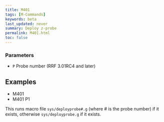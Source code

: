 ```yaml
---
title: M401
tags: [M-Commands] 
keywords: beta 
last_updated: never 
summary: Deploy z-probe 
permalink: M401.html
toc: false 
---
```



### Parameters

* `P` Probe number (RRF 3.01RC4 and later)

## Examples

* M401
* M401 P1

This runs macro file `sys/deployprobe#.g` (where # is the probe number) if it exists, otherwise `sys/deployprobe.g` if it exists.

